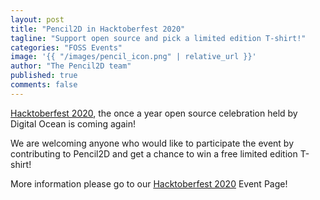 ```yaml
---
layout: post
title: "Pencil2D in Hacktoberfest 2020"
tagline: "Support open source and pick a limited edition T-shirt!"
categories: "FOSS Events"
image: '{{ "/images/pencil_icon.png" | relative_url }}'
author: "The Pencil2D team"
published: true
comments: false
---
```


[Hacktoberfest 2020](https://hacktoberfest.digitalocean.com/), the once a year open source celebration held by Digital Ocean is coming again! 

We are welcoming anyone who would like to participate the event by contributing to Pencil2D and get a chance to win a free limited edition T-shirt!

More information please go to our [Hacktoberfest 2020](/hacktoberfest/) Event Page!
